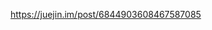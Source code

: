 <!--
 * @Author       : BigDgreen
 * @Date         : 2020-08-04 10:13:29
 * @LastEditors  : BigDgreen
 * @LastEditTime : 2020-08-04 10:13:35
 * @FilePath     : \前端知识点总结\数据结构和算法\数组\数组去重\readme.md
-->
https://juejin.im/post/6844903608467587085